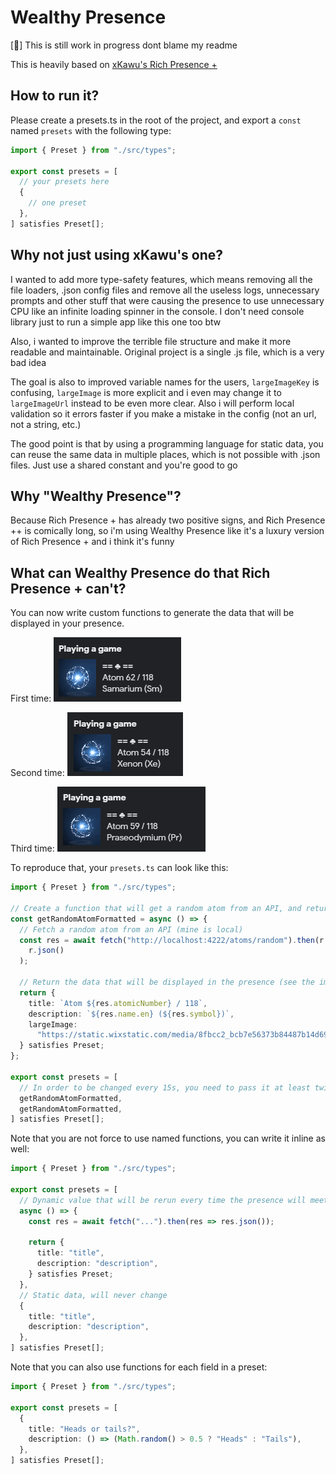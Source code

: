 # Wealthy Presence

[🔄] This is still work in progress dont blame my readme

This is heavily based on [xKawu's Rich Presence +](https://github.com/xkawu/rich-presence-plus)

## How to run it?

Please create a presets.ts in the root of the project, and export a `const` named `presets` with the following type:

```ts
import { Preset } from "./src/types";

export const presets = [
  // your presets here
  {
    // one preset
  },
] satisfies Preset[];
```

## Why not just using xKawu's one?

I wanted to add more type-safety features, which means removing all the file loaders, .json config files and remove all the useless logs, unnecessary prompts and other stuff that were causing the presence to use unnecessary CPU like an infinite loading spinner in the console. I don't need console library just to run a simple app like this one too btw

Also, i wanted to improve the terrible file structure and make it more readable and maintainable. Original project is a single .js file, which is a very bad idea

The goal is also to improved variable names for the users, `largeImageKey` is confusing, `largeImage` is more explicit and i even may change it to `largeImageUrl` instead to be even more clear. Also i will perform local validation so it errors faster if you make a mistake in the config (not an url, not a string, etc.)

The good point is that by using a programming language for static data, you can reuse the same data in multiple places, which is not possible with .json files. Just use a shared constant and you're good to go

## Why "Wealthy Presence"?

Because Rich Presence + has already two positive signs, and Rich Presence ++ is comically long, so i'm using Wealthy Presence like it's a luxury version of Rich Presence + and i think it's funny

## What can Wealthy Presence do that Rich Presence + can't?

You can now write custom functions to generate the data that will be displayed in your presence.

First time:
![Dynamic value](/assets/dynamic_value.png)

Second time:
![Dynamic value](/assets/dynamic_value2.png)

Third time:
![Dynamic value](/assets/dynamic_value3.png)

To reproduce that, your `presets.ts` can look like this:

```ts
import { Preset } from "./src/types";

// Create a function that will get a random atom from an API, and return the data that will be displayed in the presence
const getRandomAtomFormatted = async () => {
  // Fetch a random atom from an API (mine is local)
  const res = await fetch("http://localhost:4222/atoms/random").then(r =>
    r.json()
  );

  // Return the data that will be displayed in the presence (see the image above)
  return {
    title: `Atom ${res.atomicNumber} / 118`,
    description: `${res.name.en} (${res.symbol})`,
    largeImage:
      "https://static.wixstatic.com/media/8fbcc2_bcb7e56373b84487b14d693a927c6814~mv2.gif",
  } satisfies Preset;
};

export const presets = [
  // In order to be changed every 15s, you need to pass it at least twice, else it will be run only once and never change
  getRandomAtomFormatted,
  getRandomAtomFormatted,
] satisfies Preset[];
```

Note that you are not force to use named functions, you can write it inline as well:

```ts
import { Preset } from "./src/types";

export const presets = [
  // Dynamic value that will be rerun every time the presence will meet the function
  async () => {
    const res = await fetch("...").then(res => res.json());

    return {
      title: "title",
      description: "description",
    } satisfies Preset;
  },
  // Static data, will never change
  {
    title: "title",
    description: "description",
  },
] satisfies Preset[];
```

Note that you can also use functions for each field in a preset:

```ts
import { Preset } from "./src/types";

export const presets = [
  {
    title: "Heads or tails?",
    description: () => (Math.random() > 0.5 ? "Heads" : "Tails"),
  },
] satisfies Preset[];
```
